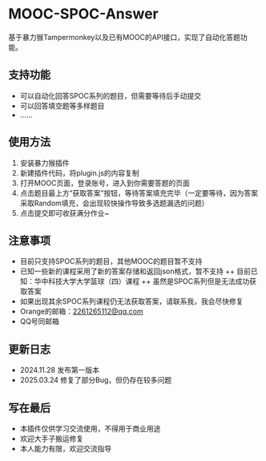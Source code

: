 # MOOC-SPOC-Answer
基于暴力猴Tampermonkey以及已有MOOC的API接口，实现了自动化答题功能。

## 支持功能
+ 可以自动化回答SPOC系列的题目，但需要等待后手动提交
+ 可以回答填空题等多样题目
+ ……

## 使用方法
1. 安装暴力猴插件
2. 新建插件代码，将plugin.js的内容复制
3. 打开MOOC页面，登录账号，进入到你需要答题的页面
4. 点击题目最上方“获取答案”按钮，等待答案填充完毕（一定要等待，因为答案采取Random填充，会出现较快操作导致多选题漏选的问题）
5. 点击提交即可收获满分作业~

## 注意事项
+ 目前只支持SPOC系列的题目，其他MOOC的题目暂不支持
+ 已知一些新的课程采用了新的答案存储和返回json格式，暂不支持
++ 目前已知：华中科技大学大学篮球（四）课程
++ 虽然是SPOC系列但是无法成功获取答案
+ 如果出现其余SPOC系列课程仍无法获取答案，请联系我，我会尽快修复
+ Orange的邮箱：2261265112@qq.com
+ QQ号同邮箱

## 更新日志
+ 2024.11.28 发布第一版本
+ 2025.03.24 修复了部分Bug，但仍存在较多问题

## 写在最后
+ 本插件仅供学习交流使用，不得用于商业用途
+ 欢迎大手子搬运修复
+ 本人能力有限，欢迎交流指导